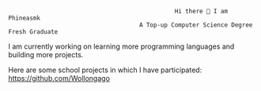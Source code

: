                                                    Hi there 👋 I am Phineasmk
                                         A Top-up Computer Science Degree Fresh Graduate
I am currently working on learning more programming languages and building more projects. 



Here are some school projects in which I have participated: https://github.com/Wollongago
